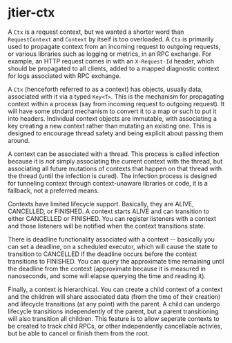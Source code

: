 # jtier-ctx

A `Ctx` is a request context, but we wanted a shorter word than `RequestContext` and `Context` by itself is too overloaded. A `Ctx` is primarily used to propagate context from an incoming request to outgoing requests, or various libraries such as logging or metrics, in an RPC exchange. For example, an HTTP request comes in with an `X-Request-Id` header, which should be propagated to all clients, added to a mapped diagnostic context for logs associated with RPC exchange.

A `Ctx` (henceforth referred to as a context) has objects, usually data, associated with it via a typed `Key<T>`. This is the mechanism for propagating context within a process (say from incoming request to outgoing request). It will have some stndard mechanism to convert it to a map or such to put it into headers. Individual context objects are immutable, with associating a key creating a new context rather than mutating an existing one. This is designed to encourage thread safety and being explicit about passing them around.

A context can be associated with a thread. This process is called infection because it is _not_ simply associating the current context with the thread, but associating all future mutations of contexts that happen on that thread with the thread (until the infection is cured). The infection process is designed for tunneling context through context-unaware libraries or code, it is a fallback, not a preferred means.

Contexts have limited lifecycle support. Basically, they are ALIVE, CANCELLED, or FINISHED. A context starts ALIVE and can transition to either CANCELLED or FINISHED. You can register listeners with a context and those listeners will be notified when the context transitions state.

There is deadline functionality associated with a context -- basically you can set a deadline, on a scheduled executor, which will cause the state to transition to CANCELLED if the deadline occurs before the context transitions to FINISHED. You can query the approximate time remaining until the deadline from the context (approximate because it is measured in nanoseconds, and some will elapse querying the time and reading it).

Finally, a context is hierarchical. You can create a child context of a context and the children will share associated data (from the time of their creation) and lifecycle transitions (at any point) with the parent. A child can undergo lifecycle transitions independently of the parent, but a parent transitioning will also transition all children. This feature is to allow seperate contexts to be created to track child RPCs, or other independently cancellable activies, but be able to cancel or finish them from the root. 
